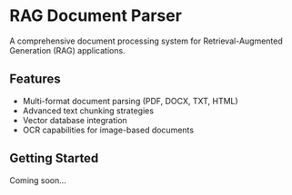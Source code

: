 # RAG Document Parser

A comprehensive document processing system for Retrieval-Augmented Generation (RAG) applications.

## Features
- Multi-format document parsing (PDF, DOCX, TXT, HTML)
- Advanced text chunking strategies
- Vector database integration
- OCR capabilities for image-based documents

## Getting Started
Coming soon...

